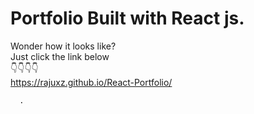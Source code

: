 # Portfolio Built with React js. 
Wonder how it looks like? <br />
Just click the link below <br />
👇👇👇👇 <br />
https://rajuxz.github.io/React-Portfolio/
      
      
      
      
      .
